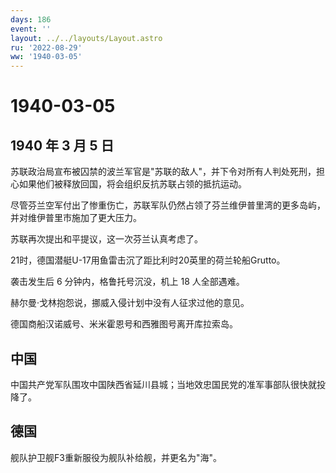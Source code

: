 ```yaml
---
days: 186
event: ''
layout: ../../layouts/Layout.astro
ru: '2022-08-29'
ww: '1940-03-05'
---
```


# 1940-03-05

## 1940 年 3 月 5 日

苏联政治局宣布被囚禁的波兰军官是"苏联的敌人"，并下令对所有人判处死刑，担心如果他们被释放回国，将会组织反抗苏联占领的抵抗运动。

尽管芬兰空军付出了惨重伤亡，苏联军队仍然占领了芬兰维伊普里湾的更多岛屿，并对维伊普里市施加了更大压力。

苏联再次提出和平提议，这一次芬兰认真考虑了。

21时，德国潜艇U-17用鱼雷击沉了距比利时20英里的荷兰轮船Grutto。

袭击发生后 6 分钟内，格鲁托号沉没，机上 18 人全部遇难。

赫尔曼·戈林抱怨说，挪威入侵计划中没有人征求过他的意见。

德国商船汉诺威号、米米霍恩号和西雅图号离开库拉索岛。

## 中国

中国共产党军队围攻中国陕西省延川县城；当地效忠国民党的准军事部队很快就投降了。

## 德国

舰队护卫舰F3重新服役为舰队补给舰，并更名为"海"。
